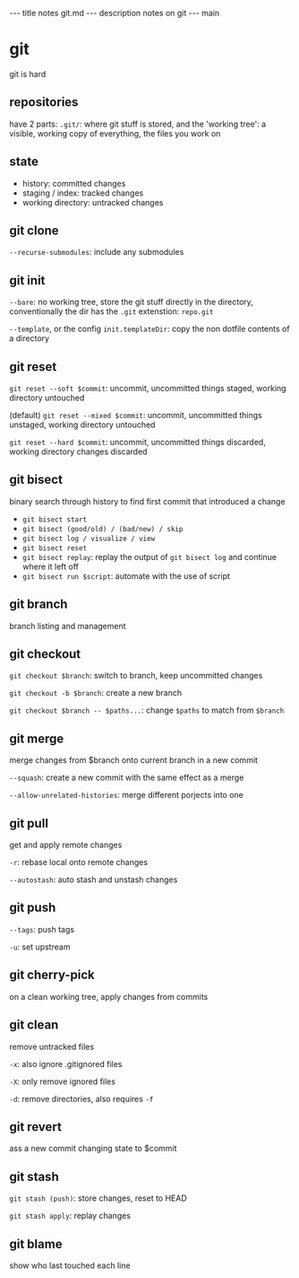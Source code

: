 --- title
notes git.md
--- description
notes on git
--- main


# git

git is hard

## repositories

have 2 parts: `.git/`: where git stuff is stored,
and the 'working tree': a visible, working copy of everything, the files you work on

## state

- history: committed changes
- staging / index: tracked changes
- working directory: untracked changes

## git clone

`--recurse-submodules`: include any submodules

## git init

`--bare`: no working tree,
store the git stuff directly in the directory,
conventionally the dir has the `.git` extenstion: `repo.git`

`--template`, or the config `init.templateDir`:
copy the non dotfile contents of a directory

## git reset

`git reset --soft $commit`:
uncommit, uncommitted things staged, working directory untouched

(default) `git reset --mixed $commit`:
uncommit, uncommitted things unstaged, working directory untouched

`git reset --hard $commit`:
uncommit, uncommitted things discarded, working directory changes discarded

## git bisect

binary search through history to find first commit that introduced a change

- `git bisect start`
- `git bisect (good/old) / (bad/new) / skip`
- `git bisect log / visualize / view`
- `git bisect reset`
- `git bisect replay`: replay the output of `git bisect log` and continue where it left off
- `git bisect run $script`: automate with the use of script

## git branch

branch listing and management

## git checkout

`git checkout $branch`: switch to branch, keep uncommitted changes

`git checkout -b $branch`: create a new branch

`git checkout $branch -- $paths...`: change `$paths` to match from `$branch`

## git merge

merge changes from \$branch onto current branch in a new commit

`--squash`: create a new commit with the same effect as a merge

`--allow-unrelated-histories`: merge different porjects into one

## git pull

get and apply remote changes

`-r`: rebase local onto remote changes

`--autostash`: auto stash and unstash changes

## git push

`--tags`: push tags

`-u`: set upstream

## git cherry-pick

on a clean working tree,
apply changes from commits

## git clean

remove untracked files

`-x`: also ignore .gitignored files

`-X`: only remove ignored files

`-d`: remove directories, also requires `-f`

## git revert

ass a new commit changing state to \$commit

## git stash

`git stash (push)`: store changes, reset to HEAD

`git stash apply`: replay changes

## git blame

show who last touched each line
